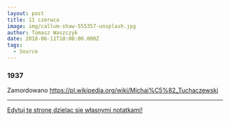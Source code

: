 ```yaml
---
layout: post
title: 11 czerwca
image: img/callum-shaw-555357-unsplash.jpg
author: Tomasz Waszczyk
date: 2018-06-11T10:00:00.000Z
tags:
  - Source
---
```


### 1937

Zamordowano https://pl.wikipedia.org/wiki/Michai%C5%82_Tuchaczewski

---

<a href="https://github.com/TomaszWaszczyk/historia.waszczyk.com/edit/master/src/content/june-11.md" target="_blank">Edytuj tę stronę dzieląc się własnymi notatkami!</a>
